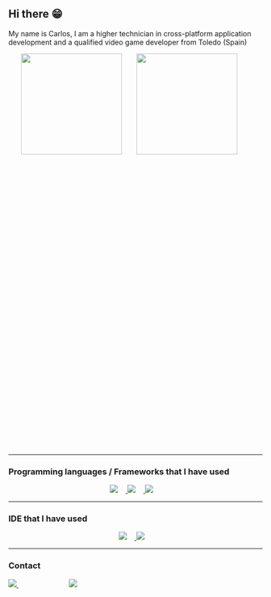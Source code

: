 ## Hi there :grin:

My name is Carlos, I am a higher technician in cross-platform application development and a qualified video game developer from Toledo (Spain)


<div style="height:20%;">
    <img src="https://github-readme-stats.vercel.app/api?username=chaconmoon&show_icons=true&theme=dracula&rank_icon=github"style="height:200px; margin-left:5%">
    <img src="https://github-readme-stats.vercel.app/api/top-langs/?username=chaconmoon&theme=dracula"style="height:200px; margin-left:5%"">
</div>

- - -

### Programming languages / Frameworks that I have used

<div align="center">
<a href="./README_Python.md">
<img src="https://skillicons.dev/icons?i=python" style="10px; margin-right:3%" />
</a>
<a href="./README_Unity.md">
<img src="https://skillicons.dev/icons?i=unity" style="20px;margin-right:3%" />
</a>
<a href="./README_DOT_NET.md">
<img src="https://skillicons.dev/icons?i=dotnet" style="20px;margin-right:3%" />
</a>
</div>

---
### IDE that I have used
<div align="center">
<a href="">
<img src="https://skillicons.dev/icons?i=visualstudio" style="10px; margin-right:3%" />
</a>
<a href="">
<img src="https://skillicons.dev/icons?i=vscode" style="10px; margin-right:3%" />
</a>
</div>

---

### Contact

<a href="mailto:chaconmoondev@gmail.com" style="margin-right:50px">
<img src="https://img.shields.io/badge/Contact-Profesional%20Email-red?logo=gmail&logoColor=red">
</a>
<a href="https://www.linkedin.com/in/carlos-chacón-0991781b8/" style="margin-left:50px">
<img src="https://img.shields.io/badge/Linkedin-blue
">
</a>






